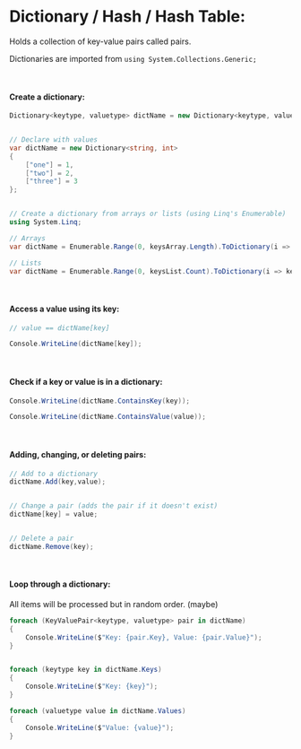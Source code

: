 # Dictionary / Hash / Hash Table:
Holds a collection of key-value pairs called pairs.

Dictionaries are imported from ```using System.Collections.Generic;```

<br>

#### Create a dictionary:
```c#
Dictionary<keytype, valuetype> dictName = new Dictionary<keytype, valuetype>();


// Declare with values
var dictName = new Dictionary<string, int>
{
    ["one"] = 1,
    ["two"] = 2,
    ["three"] = 3
};


// Create a dictionary from arrays or lists (using Linq's Enumerable)
using System.Linq;

// Arrays
var dictName = Enumerable.Range(0, keysArray.Length).ToDictionary(i => keysArray[i], i => valuesArray[i]);

// Lists
var dictName = Enumerable.Range(0, keysList.Count).ToDictionary(i => keysList[i], i => valuesList[i]);
```

<br>

#### Access a value using its key:
```c#
// value == dictName[key]

Console.WriteLine(dictName[key]);
```

<br>

#### Check if a key or value is in a dictionary:
```c#
Console.WriteLine(dictName.ContainsKey(key));

Console.WriteLine(dictName.ContainsValue(value));
```

<br>

#### Adding, changing, or deleting pairs:
```c#
// Add to a dictionary
dictName.Add(key,value);


// Change a pair (adds the pair if it doesn't exist)
dictName[key] = value;


// Delete a pair
dictName.Remove(key);
```

<br>

#### Loop through a dictionary:
All items will be processed but in random order. (maybe)
```c#
foreach (KeyValuePair<keytype, valuetype> pair in dictName)
{
    Console.WriteLine($"Key: {pair.Key}, Value: {pair.Value}");
}


foreach (keytype key in dictName.Keys)
{
    Console.WriteLine($"Key: {key}");
}

foreach (valuetype value in dictName.Values)
{
    Console.WriteLine($"Value: {value}");
}
```
